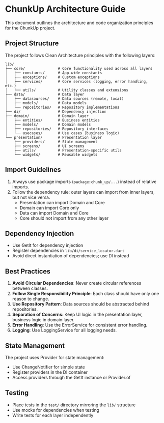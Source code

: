 # ChunkUp Architecture Guide

This document outlines the architecture and code organization principles for the ChunkUp project.

## Project Structure

The project follows Clean Architecture principles with the following layers:

```
lib/
├── core/               # Core functionality used across all layers
│   ├── constants/      # App-wide constants
│   ├── exceptions/     # Custom exceptions
│   ├── services/       # Core services (logging, error handling, etc.)
│   └── utils/          # Utility classes and extensions
├── data/               # Data layer
│   ├── datasources/    # Data sources (remote, local)
│   ├── models/         # Data models
│   └── repositories/   # Repository implementations
├── di/                 # Dependency injection
├── domain/             # Domain layer
│   ├── entities/       # Business entities
│   ├── models/         # Domain models
│   ├── repositories/   # Repository interfaces
│   └── usecases/       # Use cases (business logic)
└── presentation/       # Presentation layer
    ├── providers/      # State management
    ├── screens/        # UI screens
    ├── utils/          # Presentation-specific utils
    └── widgets/        # Reusable widgets
```

## Import Guidelines

1. Always use package imports (`package:chunk_up/...`) instead of relative imports.
2. Follow the dependency rule: outer layers can import from inner layers, but not vice versa.
   - Presentation can import Domain and Core
   - Domain can import Core only
   - Data can import Domain and Core
   - Core should not import from any other layer

## Dependency Injection

- Use GetIt for dependency injection
- Register dependencies in `lib/di/service_locator.dart`
- Avoid direct instantiation of dependencies; use DI instead

## Best Practices

1. **Avoid Circular Dependencies**: Never create circular references between classes.
2. **Follow Single Responsibility Principle**: Each class should have only one reason to change.
3. **Use Repository Pattern**: Data sources should be abstracted behind repositories.
4. **Separation of Concerns**: Keep UI logic in the presentation layer, business logic in domain layer.
5. **Error Handling**: Use the ErrorService for consistent error handling.
6. **Logging**: Use LoggingService for all logging needs.

## State Management

The project uses Provider for state management:
- Use ChangeNotifier for simple state
- Register providers in the DI container
- Access providers through the GetIt instance or Provider.of

## Testing

- Place tests in the `test/` directory mirroring the `lib/` structure
- Use mocks for dependencies when testing
- Write tests for each layer independently